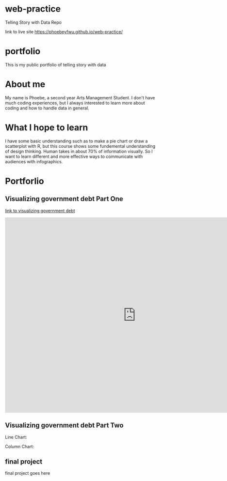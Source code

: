 # web-practice
Telling Story with Data Repo

link to live site https://phoebeyfwu.github.io/web-practice/

# portfolio
This is my public portfolio of telling story with data

# About me
My name is Phoebe, a second year Arts Management Student. I don't have much coding experiences, but I always interested to learn more about coding and how to handle data in general.

# What I hope to learn
 I have some basic understanding such as to make a pie chart or draw a scatterplot with R, but this course shows some fundemental understanding of design thinking. Human takes in about 70% of information visually. So I want to learn different and more effective ways to communicate with audiences with infographics.

# Portforlio

## Visualizing government debt Part One
[link to visualizing government debt](/dataviz2.md)
<iframe src="https://data.oecd.org/chart/6SoR" width="860" height="645" style="border: 0" mozallowfullscreen="true" webkitallowfullscreen="true" allowfullscreen="true"><a href="https://data.oecd.org/chart/6SoR" target="_blank">OECD Chart: General government debt, Total, % of GDP, Annual, 2020</a></iframe>

## Visualizing government debt Part Two

Line Chart:
<div class="flourish-embed flourish-chart" data-src="visualisation/11737323"><script src="https://public.flourish.studio/resources/embed.js"></script></div>

Column Chart:
<div class="flourish-embed flourish-chart" data-src="visualisation/11737878"><script src="https://public.flourish.studio/resources/embed.js"></script></div>

## final project
final project goes here
